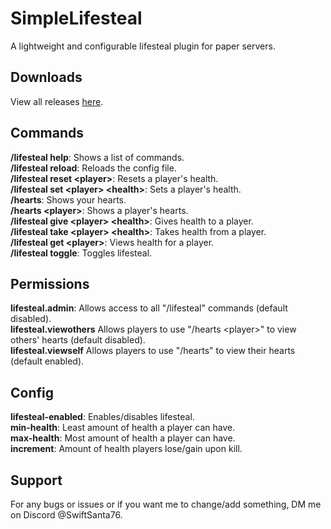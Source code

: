 # SimpleLifesteal
A lightweight and configurable lifesteal plugin for paper servers.
## Downloads
View all releases [here](https://github.com/swiftsanta/SimpleLifesteal/releases).
## Commands
**/lifesteal help**: Shows a list of commands.  
**/lifesteal reload**: Reloads the config file.  
**/lifesteal reset \<player>**: Resets a player's health.  
**/lifesteal set \<player> \<health>**: Sets a player's health.  
**/hearts**: Shows your hearts.  
**/hearts \<player>**: Shows a player's hearts.  
**/lifesteal give \<player> \<health>**: Gives health to a player.  
**/lifesteal take \<player> \<health>**: Takes health from a player.  
**/lifesteal get \<player>**: Views health for a player.  
**/lifesteal toggle**: Toggles lifesteal.  
## Permissions
**lifesteal.admin**: Allows access to all "/lifesteal" commands (default disabled).  
**lifesteal.viewothers** Allows players to use "/hearts \<player>" to view others' hearts (default disabled).  
**lifesteal.viewself** Allows players to use "/hearts" to view their hearts (default enabled).
## Config
**lifesteal-enabled**: Enables/disables lifesteal.  
**min-health**: Least amount of health a player can have.  
**max-health**: Most amount of health a player can have.  
**increment**: Amount of health players lose/gain upon kill.
## Support
For any bugs or issues or if you want me to change/add something, DM me on Discord @SwiftSanta76.
